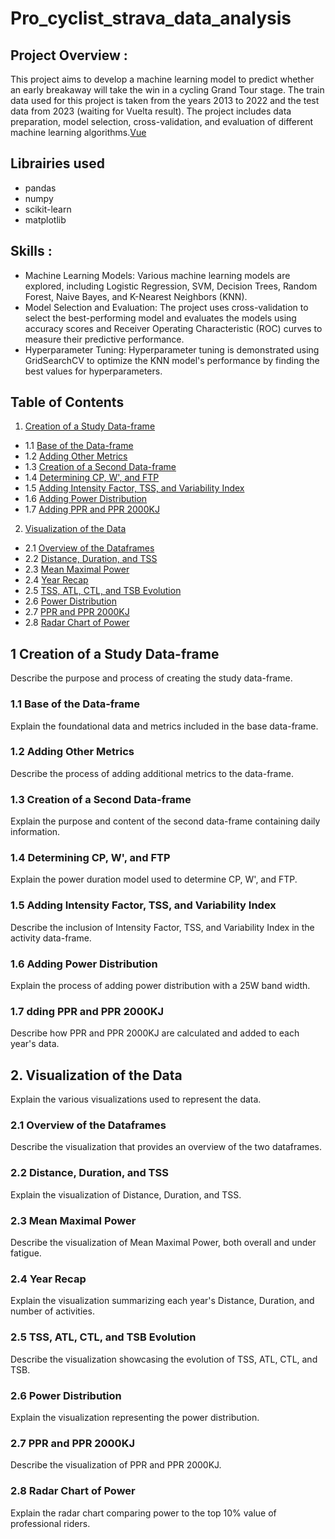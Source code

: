 # Pro_cyclist_strava_data_analysis

## Project Overview : 
This project aims to develop a machine learning model to predict whether an early breakaway will take the win in a cycling Grand Tour stage. The train data used for this project is taken from the years 2013 to 2022 and the test data from 2023 (waiting for Vuelta result). The project includes data preparation, model selection, cross-validation, and evaluation of different machine learning algorithms.[Vue](https://github.com/vuejs/vue)

## Librairies used
- pandas
- numpy
- scikit-learn
- matplotlib

## Skills : 
- Machine Learning Models: Various machine learning models are explored, including Logistic Regression, SVM, Decision Trees, Random Forest, Naive Bayes, and K-Nearest Neighbors (KNN).
- Model Selection and Evaluation: The project uses cross-validation to select the best-performing model and evaluates the models using accuracy scores and Receiver Operating Characteristic (ROC) curves to measure their predictive performance.
- Hyperparameter Tuning: Hyperparameter tuning is demonstrated using GridSearchCV to optimize the KNN model's performance by finding the best values for hyperparameters.

## Table of Contents

1. [Creation of a Study Data-frame](#creation-of-a-study-data-frame)
-    1.1 [Base of the Data-frame](#base-of-the-data-frame)
-    1.2 [Adding Other Metrics](#adding-other-metrics)
-    1.3 [Creation of a Second Data-frame](#creation-of-a-second-data-frame)
-    1.4 [Determining CP, W', and FTP](#determining-cp-w-and-ftp)
-    1.5 [Adding Intensity Factor, TSS, and Variability Index](#adding-intensity-factor-tss-and-variability-index)
-    1.6 [Adding Power Distribution](#adding-power-distribution)
-    1.7 [Adding PPR and PPR 2000KJ](#adding-ppr-and-ppr-2000kj)
2. [Visualization of the Data](#visualization-of-the-data)
-    2.1 [Overview of the Dataframes](#overview-of-the-dataframes)
-    2.2 [Distance, Duration, and TSS](#distance-duration-and-tss)
-    2.3 [Mean Maximal Power](#mean-maximal-power)
-    2.4 [Year Recap](#year-recap)
-    2.5 [TSS, ATL, CTL, and TSB Evolution](#tss-atl-ctl-and-tsb-evolution)
-    2.6 [Power Distribution](#power-distribution)
-    2.7 [PPR and PPR 2000KJ](#ppr-and-ppr-2000kj)
-    2.8 [Radar Chart of Power](#radar-chart-of-power)

## 1 Creation of a Study Data-frame

Describe the purpose and process of creating the study data-frame.

### 1.1 Base of the Data-frame

Explain the foundational data and metrics included in the base data-frame.

### 1.2 Adding Other Metrics

Describe the process of adding additional metrics to the data-frame.

### 1.3 Creation of a Second Data-frame

Explain the purpose and content of the second data-frame containing daily information.

### 1.4 Determining CP, W', and FTP

Explain the power duration model used to determine CP, W', and FTP.

### 1.5 Adding Intensity Factor, TSS, and Variability Index

Describe the inclusion of Intensity Factor, TSS, and Variability Index in the activity data-frame.

### 1.6 Adding Power Distribution

Explain the process of adding power distribution with a 25W band width.

### 1.7 dding PPR and PPR 2000KJ

Describe how PPR and PPR 2000KJ are calculated and added to each year's data.

## 2. Visualization of the Data

Explain the various visualizations used to represent the data.

### 2.1 Overview of the Dataframes

Describe the visualization that provides an overview of the two dataframes.

### 2.2 Distance, Duration, and TSS

Explain the visualization of Distance, Duration, and TSS.

### 2.3 Mean Maximal Power

Describe the visualization of Mean Maximal Power, both overall and under fatigue.

### 2.4 Year Recap

Explain the visualization summarizing each year's Distance, Duration, and number of activities.

### 2.5 TSS, ATL, CTL, and TSB Evolution

Describe the visualization showcasing the evolution of TSS, ATL, CTL, and TSB.

### 2.6 Power Distribution

Explain the visualization representing the power distribution.

### 2.7 PPR and PPR 2000KJ

Describe the visualization of PPR and PPR 2000KJ.

### 2.8 Radar Chart of Power

Explain the radar chart comparing power to the top 10% value of professional riders.
